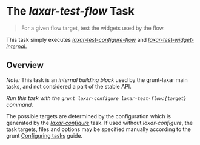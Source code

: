# The *laxar-test-flow* Task

> For a given flow target, test the widgets used by the flow.

This task simply executes [*laxar-test-configure-flow*](laxar-test-configure-flow.md) and  [*laxar-test-widget-internal*](laxar-dist-css.md).


## Overview

*Note:* This task is an *internal building block* used by the grunt-laxar main tasks, and not considered a part of the stable API.

*Run this task with the `grunt laxar-configure laxar-test-flow:{target}` command.*

The possible targets are determined by the configuration which is generated by the [*laxar-configure*](laxar-configure.md) task.
If used without *laxar-configure*, the task targets, files and options may be specified manually according to the grunt [Configuring tasks](http://gruntjs.com/configuring-tasks) guide.

